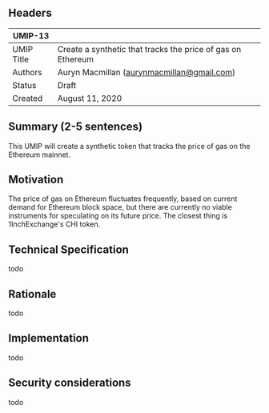 ## Headers
| UMIP-13    |                                                                                                                                          |
|------------|------------------------------------------------------------------------------------------------------------------------------------------|
| UMIP Title | Create a synthetic that tracks the price of gas on Ethereum              |
| Authors    | Auryn Macmillan (aurynmacmillan@gmail.com) |
| Status     | Draft                                                                                                                                    |
| Created    | August 11, 2020                                                                                                                           |

## Summary (2-5 sentences)
This UMIP will create a synthetic token that tracks the price of gas on the Ethereum mainnet.

## Motivation
The price of gas on Ethereum fluctuates frequently, based on current demand for Ethereum block space, but there are currently no viable instruments for speculating on its future price. The closest thing is 1InchExchange's CHI token.

## Technical Specification
todo

## Rationale
todo

## Implementation
todo

## Security considerations
todo
